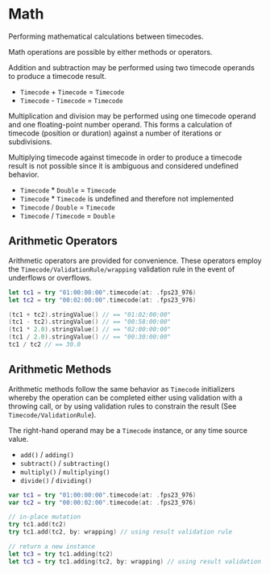 # Math

Performing mathematical calculations between timecodes.

Math operations are possible by either methods or operators.

Addition and subtraction may be performed using two timecode operands to produce a timecode result.

- `Timecode` + `Timecode` = `Timecode`
- `Timecode` - `Timecode` = `Timecode`

Multiplication and division may be performed using one timecode operand and one floating-point number operand. This forms a calculation of timecode (position or duration) against a number of iterations or subdivisions.

Multiplying timecode against timecode in order to produce a timecode result is not possible since it is ambiguous and considered undefined behavior.

- `Timecode` * `Double` = `Timecode`
- `Timecode` * `Timecode` is undefined and therefore not implemented
- `Timecode` / `Double` = `Timecode`
- `Timecode` / `Timecode` = `Double`

## Arithmetic Operators

Arithmetic operators are provided for convenience. These operators employ the ``Timecode/ValidationRule/wrapping`` validation rule in the event of underflows or overflows.

```swift
let tc1 = try "01:00:00:00".timecode(at: .fps23_976)
let tc2 = try "00:02:00:00".timecode(at: .fps23_976)

(tc1 + tc2).stringValue() // == "01:02:00:00"
(tc1 - tc2).stringValue() // == "00:58:00:00"
(tc1 * 2.0).stringValue() // == "02:00:00:00"
(tc1 / 2.0).stringValue() // == "00:30:00:00"
tc1 / tc2 // == 30.0
```

## Arithmetic Methods

Arithmetic methods follow the same behavior as ``Timecode`` initializers whereby the operation can be completed either using validation with a throwing call, or by using validation rules to constrain the result (See ``Timecode/ValidationRule``).

The right-hand operand may be a ``Timecode`` instance, or any time source value.

- `add()` / `adding()`
- `subtract()` / `subtracting()`
- `multiply()` / `multiplying()`
- `divide()` / `dividing()`

```swift
var tc1 = try "01:00:00:00".timecode(at: .fps23_976)
var tc2 = try "00:00:02:00".timecode(at: .fps23_976)

// in-place mutation
try tc1.add(tc2)
try tc1.add(tc2, by: wrapping) // using result validation rule

// return a new instance
let tc3 = try tc1.adding(tc2)
let tc3 = try tc1.adding(tc2, by: wrapping) // using result validation rule
```
